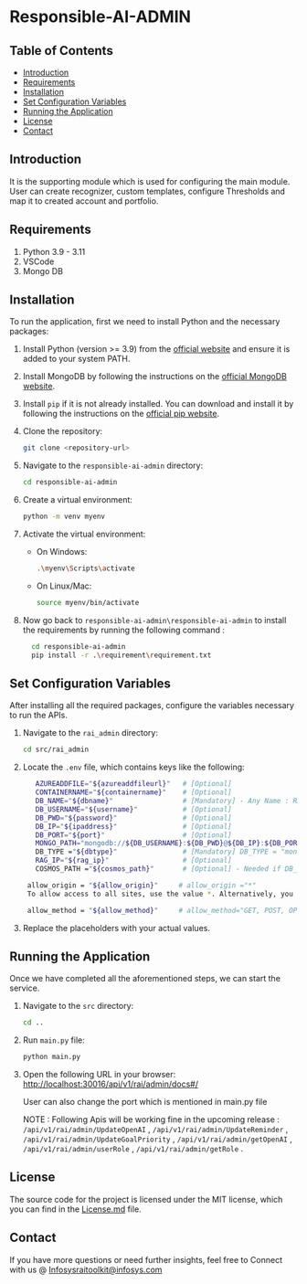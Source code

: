 # Responsible-AI-ADMIN

## Table of Contents

- [Introduction](#introduction)
- [Requirements](#requirements)
- [Installation](#installation)
- [Set Configuration Variables](#set-configuration-variables)
- [Running the Application](#running-the-application)
- [License](#license)
- [Contact](#contact)

## Introduction

It is the supporting module which is used for configuring the main module.
User can create recognizer, custom templates, configure Thresholds and map it to created account and portfolio.
 
## Requirements
1. Python 3.9 - 3.11
2. VSCode
3. Mongo DB
 
## Installation

To run the application, first we need to install Python and the necessary packages:
 
1. Install Python (version >= 3.9) from the [official website](https://www.python.org/downloads/) and ensure it is added to your system PATH.
 
2. Install MongoDB by following the instructions on the [official MongoDB website](https://docs.mongodb.com/manual/installation/).
 
3. Install `pip` if it is not already installed. You can download and install it by following the instructions on the [official pip website](https://pip.pypa.io/en/stable/installation/).

4. Clone the repository:
    ```sh
    git clone <repository-url>
    ```

5. Navigate to the `responsible-ai-admin` directory:
    ```sh
    cd responsible-ai-admin
    ```

6. Create a virtual environment:
    ```sh
    python -m venv myenv
    ```

7. Activate the virtual environment:
    - On Windows:
        ```sh
        .\myenv\Scripts\activate
         ```
 
    - On Linux/Mac:
        ```sh
        source myenv/bin/activate
        ```
8. Now go back to `responsible-ai-admin\responsible-ai-admin` to install the requirements by running the following command : 
   ```sh
     cd responsible-ai-admin
     pip install -r .\requirement\requirement.txt
     ```

## Set Configuration Variables
After installing all the required packages, configure the variables necessary to run the APIs.

1. Navigate to the `rai_admin` directory:
    ```sh
    cd src/rai_admin
    ```
2. Locate the `.env` file, which contains keys like the following:
   ```sh
      AZUREADDFILE="${azureaddfileurl}"   # [Optional]
      CONTAINERNAME="${containername}"    # [Optional]
      DB_NAME="${dbname}"                 # [Mandatory] - Any Name : RAI_Admin_DB
      DB_USERNAME="${username}"           # [Optional] 
      DB_PWD="${password}"                # [Optional] 
      DB_IP="${ipaddress}"                # [Optional] 
      DB_PORT="${port}"                   # [Optional] 
      MONGO_PATH="mongodb://${DB_USERNAME}:${DB_PWD}@${DB_IP}:${DB_PORT}/"     # [Mandatory] MONGO_PATH = "mongodb://localhost:27017/"  - if using DB_TYPE = "mongo" locally. Also, use the port according your local
      DB_TYPE ="${dbtype}"                # [Mandatory] DB_TYPE = "mongo"
      RAG_IP="${rag_ip}"                  # [Optional]
      COSMOS_PATH ="${cosmos_path}"       # [Optional] - Needed if DB_TYPE = "cosmos"
   ```
   ```sh
    allow_origin = "${allow_origin}"     # allow_origin ="*"         
    To allow access to all sites, use the value *. Alternatively, you can specify a list of sites that should have access.

    allow_method = "${allow_method}"     # allow_method="GET, POST, OPTIONS, HEAD, DELETE, PATCH, UPDATE"
   ```
3. Replace the placeholders with your actual values.
## Running the Application

Once we have completed all the aforementioned steps, we can start the service.

1. Navigate to the `src` directory:
    ```sh
    cd ..
    ```

2. Run `main.py` file:
    ```sh
    python main.py
     ```
3. Open the following URL in your browser:
    [http://localhost:30016/api/v1/rai/admin/docs#/](http://localhost:30016/api/v1/rai/admin/docs#/)

    User can also change the port which is mentioned in main.py file

   NOTE : 
    Following Apis will be working fine in the upcoming release :
       `/api/v1/rai/admin/UpdateOpenAI` , `/api/v1/rai/admin/UpdateReminder` , `/api/v1/rai/admin/UpdateGoalPriority` , `/api/v1/rai/admin/getOpenAI` , 
       `/api/v1/rai/admin/userRole` , `/api/v1/rai/admin/getRole` .

## License

The source code for the project is licensed under the MIT license, which you can find in the [License.md](License.md) file.

## Contact

If you have more questions or need further insights, feel free to Connect with us @ Infosysraitoolkit@infosys.com 
